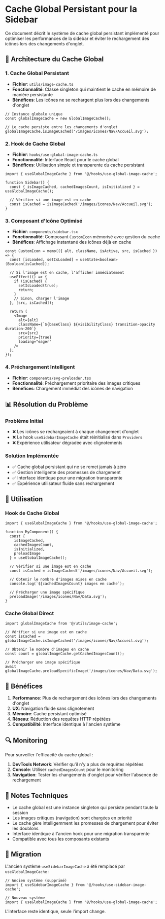 # Cache Global Persistant pour la Sidebar

Ce document décrit le système de cache global persistant implémenté pour optimiser les performances de la sidebar et éviter le rechargement des icônes lors des changements d'onglet.

## 🚀 Architecture du Cache Global

### 1. Cache Global Persistant
- **Fichier**: `utils/image-cache.ts`
- **Fonctionnalité**: Classe singleton qui maintient le cache en mémoire de manière persistante
- **Bénéfices**: Les icônes ne se rechargent plus lors des changements d'onglet

```tsx
// Instance globale unique
const globalImageCache = new GlobalImageCache();

// Le cache persiste entre les changements d'onglet
globalImageCache.isImageCached('/images/icones/Nav/Accueil.svg');
```

### 2. Hook de Cache Global
- **Fichier**: `hooks/use-global-image-cache.ts`
- **Fonctionnalité**: Interface React pour le cache global
- **Bénéfices**: Utilisation simple et transparente du cache persistant

```tsx
import { useGlobalImageCache } from '@/hooks/use-global-image-cache';

function Sidebar() {
  const { isImageCached, cachedImagesCount, isInitialized } = useGlobalImageCache();
  
  // Vérifier si une image est en cache
  const isCached = isImageCached('/images/icones/Nav/Accueil.svg');
}
```

### 3. Composant d'Icône Optimisé
- **Fichier**: `components/sidebar.tsx`
- **Fonctionnalité**: Composant `CustomIcon` mémorisé avec gestion du cache
- **Bénéfices**: Affichage instantané des icônes déjà en cache

```tsx
const CustomIcon = memo(({ alt, className, isActive, src, isCached }) => {
  const [isLoaded, setIsLoaded] = useState<boolean>(Boolean(isCached));
  
  // Si l'image est en cache, l'afficher immédiatement
  useEffect(() => {
    if (isCached) {
      setIsLoaded(true);
      return;
    }
    // Sinon, charger l'image
  }, [src, isCached]);
  
  return (
    <Image
      alt={alt}
      className={`${baseClass} ${visibilityClass} transition-opacity duration-200`}
      src={src}
      priority={true}
      loading="eager"
    />
  );
});
```

### 4. Préchargement Intelligent
- **Fichier**: `components/svg-preloader.tsx`
- **Fonctionnalité**: Préchargement prioritaire des images critiques
- **Bénéfices**: Chargement immédiat des icônes de navigation

## 📊 Résolution du Problème

### Problème Initial
- ❌ Les icônes se rechargeaient à chaque changement d'onglet
- ❌ Le hook `useSidebarImageCache` était réinitialisé dans `Providers`
- ❌ Expérience utilisateur dégradée avec clignotements

### Solution Implémentée
- ✅ Cache global persistant qui ne se remet jamais à zéro
- ✅ Gestion intelligente des promesses de chargement
- ✅ Interface identique pour une migration transparente
- ✅ Expérience utilisateur fluide sans rechargement

## 🔧 Utilisation

### Hook de Cache Global
```tsx
import { useGlobalImageCache } from '@/hooks/use-global-image-cache';

function MyComponent() {
  const { 
    isImageCached, 
    cachedImagesCount, 
    isInitialized,
    preloadImage 
  } = useGlobalImageCache();
  
  // Vérifier si une image est en cache
  const isCached = isImageCached('/images/icones/Nav/Accueil.svg');
  
  // Obtenir le nombre d'images mises en cache
  console.log(`${cachedImagesCount} images en cache`);
  
  // Précharger une image spécifique
  preloadImage('/images/icones/Nav/Data.svg');
}
```

### Cache Global Direct
```tsx
import globalImageCache from '@/utils/image-cache';

// Vérifier si une image est en cache
const isCached = globalImageCache.isImageCached('/images/icones/Nav/Accueil.svg');

// Obtenir le nombre d'images en cache
const count = globalImageCache.getCachedImagesCount();

// Précharger une image spécifique
await globalImageCache.preloadSpecificImage('/images/icones/Nav/Data.svg');
```

## 🎯 Bénéfices

1. **Performance**: Plus de rechargement des icônes lors des changements d'onglet
2. **UX**: Navigation fluide sans clignotement
3. **Mémoire**: Cache persistant optimisé
4. **Réseau**: Réduction des requêtes HTTP répétées
5. **Compatibilité**: Interface identique à l'ancien système

## 🔍 Monitoring

Pour surveiller l'efficacité du cache global :

1. **DevTools Network**: Vérifier qu'il n'y a plus de requêtes répétées
2. **Console**: Utiliser `cachedImagesCount` pour le monitoring
3. **Navigation**: Tester les changements d'onglet pour vérifier l'absence de rechargement

## 📝 Notes Techniques

- Le cache global est une instance singleton qui persiste pendant toute la session
- Les images critiques (navigation) sont chargées en priorité
- Le cache gère intelligemment les promesses de chargement pour éviter les doublons
- Interface identique à l'ancien hook pour une migration transparente
- Compatible avec tous les composants existants

## 🚀 Migration

L'ancien système `useSidebarImageCache` a été remplacé par `useGlobalImageCache` :

```tsx
// Ancien système (supprimé)
import { useSidebarImageCache } from '@/hooks/use-sidebar-image-cache';

// Nouveau système
import { useGlobalImageCache } from '@/hooks/use-global-image-cache';
```

L'interface reste identique, seule l'import change.